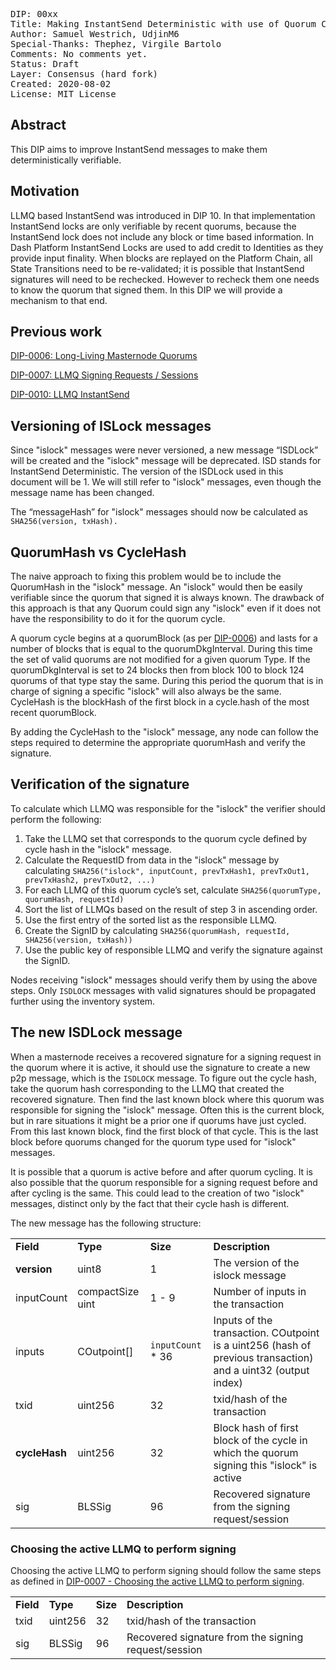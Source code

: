 <pre>
DIP: 00xx
Title: Making InstantSend Deterministic with use of Quorum Cycles
Author: Samuel Westrich, UdjinM6
Special-Thanks: Thephez, Virgile Bartolo
Comments: No comments yet.
Status: Draft
Layer: Consensus (hard fork)
Created: 2020-08-02
License: MIT License
</pre>

## Abstract

This DIP aims to improve InstantSend messages to make them deterministically verifiable.

## Motivation

LLMQ based InstantSend was introduced in DIP 10. In that implementation InstantSend locks are only verifiable by recent quorums, because the InstantSend lock does not include any block or time based information. In Dash Platform InstantSend Locks are used to add credit to Identities as they provide input finality. When blocks are replayed on the Platform Chain, all State Transitions need to be re-validated; it is possible that InstantSend signatures will need to be rechecked. However to recheck them one needs to know the quorum that signed them. In this DIP we will provide a mechanism to that end.

## Previous work

[DIP-0006: Long-Living Masternode Quorums](https://github.com/dashpay/dips/blob/master/dip-0006.md)

[DIP-0007: LLMQ Signing Requests / Sessions](https://github.com/dashpay/dips/blob/master/dip-0007.md)

[DIP-0010: LLMQ InstantSend](https://github.com/dashpay/dips/blob/master/dip-0010.md)

## Versioning of ISLock messages

Since "islock" messages were never versioned, a new message “ISDLock” will be created and the "islock" message will be deprecated. ISD stands for InstantSend Deterministic. The version of the ISDLock used in this document will be 1. We will still refer to "islock" messages, even though the message name has been changed.

The “messageHash” for "islock" messages should now be calculated as `SHA256(version, txHash).`

## QuorumHash vs CycleHash

The naive approach to fixing this problem would be to include the QuorumHash in the "islock" message. An "islock" would then be easily verifiable since the quorum that signed it is always known. The drawback of this approach is that any Quorum could sign any "islock" even if it does not have the responsibility to do it for the quorum cycle.

A quorum cycle begins at a quorumBlock (as per [DIP-0006](https://github.com/dashpay/dips/blob/master/dip-0006.md#parametersvariables-of-a-llmq-and-dkg)) and lasts for a number of blocks that is equal to the quorumDkgInterval. During this time the set of valid quorums are not modified for a given quorum Type. If the quorumDkgInterval is set to 24 blocks then from block 100 to block 124 quorums of that type stay the same. During this period the quorum that is in charge of signing a specific "islock" will also always be the same. CycleHash is the blockHash of the first block in a cycle.hash of the most recent quorumBlock.

By adding the CycleHash to the "islock" message, any node can follow the steps required to determine the appropriate quorumHash and verify the signature.

## Verification of the signature

To calculate which LLMQ was responsible for the "islock" the verifier should perform the following:

1. Take the LLMQ set that corresponds to the quorum cycle defined by cycle hash in the "islock" message.
2. Calculate the RequestID from data in the "islock" message by calculating `SHA256("islock", inputCount, prevTxHash1, prevTxOut1, prevTxHash2, prevTxOut2, ...)`
3. For each LLMQ of this quorum cycle’s set, calculate `SHA256(quorumType, quorumHash, requestId)`
4. Sort the list of LLMQs based on the result of step 3 in ascending order.
5. Use the first entry of the sorted list as the responsible LLMQ.
6. Create the SignID by calculating `SHA256(quorumHash, requestId, SHA256(version, txHash))`
7. Use the public key of responsible LLMQ and verify the signature against the SignID.

Nodes receiving "islock" messages should verify them by using the above steps. Only `ISDLOCK` messages with valid signatures should be propagated further using the inventory system.

## The new ISDLock message

When a masternode receives a recovered signature for a signing request in the quorum where it is active, it should use the signature to create a new p2p message, which is the `ISDLOCK` message. To figure out the cycle hash, take the quorum hash corresponding to the LLMQ that created the recovered signature. Then find the last known block where this quorum was responsible for signing the "islock" message. Often this is the current block, but in rare situations it might be a prior one if quorums have just cycled. From this last known block, find the first block of that cycle. This is the last block before quorums changed for the quorum type used for "islock" messages.

It is possible that a quorum is active before and after quorum cycling. It is also possible that the quorum responsible for a signing request before and after cycling is the same. This could lead to the creation of two "islock" messages, distinct only by the fact that their cycle hash is different.

The new message has the following structure:

<table>
  <tr>
   <td><strong>Field</strong>
   </td>
   <td><strong>Type</strong>
   </td>
   <td><strong>Size</strong>
   </td>
   <td><strong>Description</strong>
   </td>
  </tr>
  <tr>
   <td><strong>version</strong>
   </td>
   <td>uint8
   </td>
   <td>1
   </td>
   <td>The version of the islock message
   </td>
  </tr>
  <tr>
   <td>inputCount
   </td>
   <td>compactSize uint
   </td>
   <td>1 - 9
   </td>
   <td>Number of inputs in the transaction
   </td>
  </tr>
  <tr>
   <td>inputs
   </td>
   <td>COutpoint[]
   </td>
   <td><code>inputCount</code> * 36
   </td>
   <td>Inputs of the transaction. COutpoint is a uint256 (hash of previous transaction) and a uint32 (output index)
   </td>
  </tr>
  <tr>
   <td>txid
   </td>
   <td>uint256
   </td>
   <td>32
   </td>
   <td>txid/hash of the transaction
   </td>
  </tr>
  <tr>
   <td><strong>cycleHash</strong>
   </td>
   <td>uint256
   </td>
   <td>32
   </td>
   <td>Block hash of first block of the cycle in which the quorum signing this "islock" is active
   </td>
  </tr>
  <tr>
   <td>sig
   </td>
   <td>BLSSig
   </td>
   <td>96
   </td>
   <td>Recovered signature from the signing request/session
   </td>
  </tr>
</table>

### **Choosing the active LLMQ to perform signing**

Choosing the active LLMQ to perform signing should follow the same steps as defined in [DIP-0007 - Choosing the active LLMQ to perform signing](https://github.com/dashpay/dips/blob/master/dip-0007.md#choosing-the-active-llmq-to-perform-signing).

<table>
  <tr>
   <td><strong>Field</strong>
   </td>
   <td><strong>Type</strong>
   </td>
   <td><strong>Size</strong>
   </td>
   <td><strong>Description</strong>
   </td>
  </tr>
  <tr>
   <td>txid
   </td>
   <td>uint256
   </td>
   <td>32
   </td>
   <td>txid/hash of the transaction
   </td>
  </tr>
  <tr>
   <td>sig
   </td>
   <td>BLSSig
   </td>
   <td>96
   </td>
   <td>Recovered signature from the signing request/session
   </td>
  </tr>
</table>
